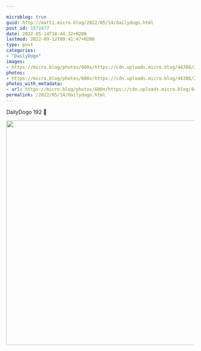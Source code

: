 ```yaml
---

microblog: true
guid: http://matti.micro.blog/2022/05/14/dailydogo.html
post_id: 1572477
date: 2022-05-14T18:44:32+0200
lastmod: 2022-09-12T09:41:47+0200
type: post
categories:
- "DailyDogo"
images:
- https://micro.blog/photos/600x/https://cdn.uploads.micro.blog/44388/2022/6f134b4021.jpg
photos:
- https://micro.blog/photos/600x/https://cdn.uploads.micro.blog/44388/2022/6f134b4021.jpg
photos_with_metadata:
- url: https://micro.blog/photos/600x/https://cdn.uploads.micro.blog/44388/2022/6f134b4021.jpg
permalink: /2022/05/14/dailydogo.html
---
```

DailyDogo 192 🐶

<img src="https://micro.blog/photos/600x/https://blog.martin-haehnel.de/uploads/2022/6f134b4021.jpg" width="600" height="600" alt="" />
